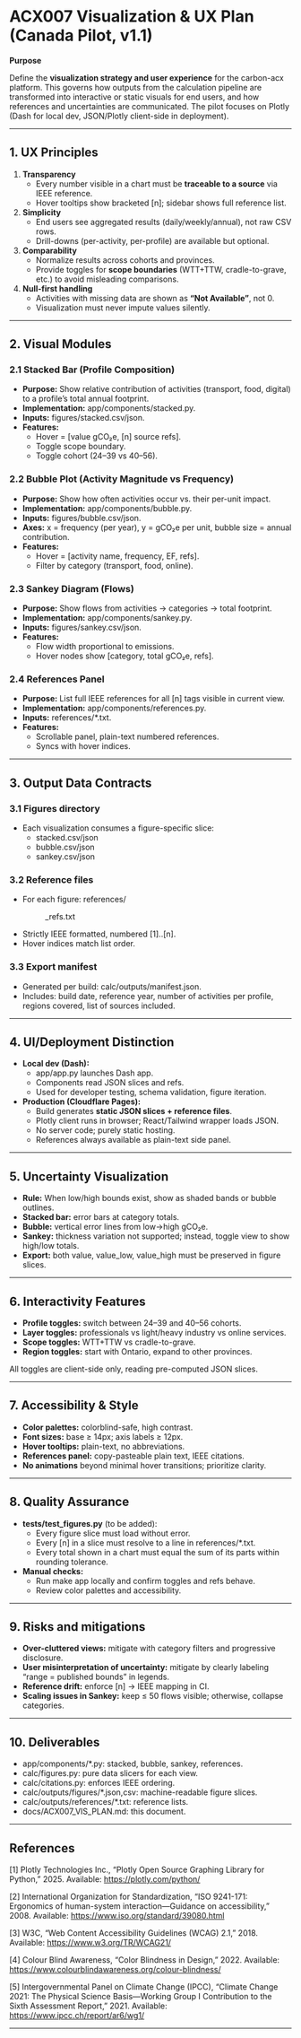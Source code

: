 # **ACX007 Visualization & UX Plan (Canada Pilot, v1.1)**

**Purpose**

Define the **visualization strategy and user experience** for the carbon-acx platform. This governs how outputs from the calculation pipeline are transformed into interactive or static visuals for end users, and how references and uncertainties are communicated. The pilot focuses on Plotly (Dash for local dev, JSON/Plotly client-side in deployment).

***

## **1. UX Principles**

1. **Transparency**
    - Every number visible in a chart must be **traceable to a source** via IEEE reference.
    - Hover tooltips show bracketed [n]; sidebar shows full reference list.
2. **Simplicity**
    - End users see aggregated results (daily/weekly/annual), not raw CSV rows.
    - Drill-downs (per-activity, per-profile) are available but optional.
3. **Comparability**
    - Normalize results across cohorts and provinces.
    - Provide toggles for **scope boundaries** (WTT+TTW, cradle-to-grave, etc.) to avoid misleading comparisons.
4. **Null-first handling**
    - Activities with missing data are shown as **“Not Available”**, not 0.
    - Visualization must never impute values silently.

***

## **2. Visual Modules**

### **2.1 Stacked Bar (Profile Composition)**

- **Purpose:** Show relative contribution of activities (transport, food, digital) to a profile’s total annual footprint.
- **Implementation:** app/components/stacked.py.
- **Inputs:** figures/stacked.csv/json.
- **Features:**
    - Hover = [value gCO₂e, [n] source refs].
    - Toggle scope boundary.
    - Toggle cohort (24–39 vs 40–56).

### **2.2 Bubble Plot (Activity Magnitude vs Frequency)**

- **Purpose:** Show how often activities occur vs. their per-unit impact.
- **Implementation:** app/components/bubble.py.
- **Inputs:** figures/bubble.csv/json.
- **Axes:** x = frequency (per year), y = gCO₂e per unit, bubble size = annual contribution.
- **Features:**
    - Hover = [activity name, frequency, EF, refs].
    - Filter by category (transport, food, online).

### **2.3 Sankey Diagram (Flows)**

- **Purpose:** Show flows from activities → categories → total footprint.
- **Implementation:** app/components/sankey.py.
- **Inputs:** figures/sankey.csv/json.
- **Features:**
    - Flow width proportional to emissions.
    - Hover nodes show [category, total gCO₂e, refs].

### **2.4 References Panel**

- **Purpose:** List full IEEE references for all [n] tags visible in current view.
- **Implementation:** app/components/references.py.
- **Inputs:** references/*.txt.
- **Features:**
    - Scrollable panel, plain-text numbered references.
    - Syncs with hover indices.

***

## **3. Output Data Contracts**

### **3.1 Figures directory**

- Each visualization consumes a figure-specific slice:
    - stacked.csv/json
    - bubble.csv/json
    - sankey.csv/json

### **3.2 Reference files**

- For each figure: references/<figure>_refs.txt
- Strictly IEEE formatted, numbered [1]..[n].
- Hover indices match list order.

### **3.3 Export manifest**

- Generated per build: calc/outputs/manifest.json.
- Includes: build date, reference year, number of activities per profile, regions covered, list of sources included.

***

## **4. UI/Deployment Distinction**

- **Local dev (Dash):**
    - app/app.py launches Dash app.
    - Components read JSON slices and refs.
    - Used for developer testing, schema validation, figure iteration.
- **Production (Cloudflare Pages):**
    - Build generates **static JSON slices + reference files**.
    - Plotly client runs in browser; React/Tailwind wrapper loads JSON.
    - No server code; purely static hosting.
    - References always available as plain-text side panel.

***

## **5. Uncertainty Visualization**

- **Rule:** When low/high bounds exist, show as shaded bands or bubble outlines.
- **Stacked bar:** error bars at category totals.
- **Bubble:** vertical error lines from low→high gCO₂e.
- **Sankey:** thickness variation not supported; instead, toggle view to show high/low totals.
- **Export:** both value, value_low, value_high must be preserved in figure slices.

***

## **6. Interactivity Features**

- **Profile toggles:** switch between 24–39 and 40–56 cohorts.
- **Layer toggles:** professionals vs light/heavy industry vs online services.
- **Scope toggles:** WTT+TTW vs cradle-to-grave.
- **Region toggles:** start with Ontario, expand to other provinces.

All toggles are client-side only, reading pre-computed JSON slices.

***

## **7. Accessibility & Style**

- **Color palettes:** colorblind-safe, high contrast.
- **Font sizes:** base ≥ 14px; axis labels ≥ 12px.
- **Hover tooltips:** plain-text, no abbreviations.
- **References panel:** copy-pasteable plain text, IEEE citations.
- **No animations** beyond minimal hover transitions; prioritize clarity.

***

## **8. Quality Assurance**

- **tests/test_figures.py** (to be added):
    - Every figure slice must load without error.
    - Every [n] in a slice must resolve to a line in references/*.txt.
    - Every total shown in a chart must equal the sum of its parts within rounding tolerance.
- **Manual checks:**
    - Run make app locally and confirm toggles and refs behave.
    - Review color palettes and accessibility.

***

## **9. Risks and mitigations**

- **Over-cluttered views:** mitigate with category filters and progressive disclosure.
- **User misinterpretation of uncertainty:** mitigate by clearly labeling “range = published bounds” in legends.
- **Reference drift:** enforce [n] → IEEE mapping in CI.
- **Scaling issues in Sankey:** keep ≤ 50 flows visible; otherwise, collapse categories.

***

## **10. Deliverables**

- app/components/*.py: stacked, bubble, sankey, references.
- calc/figures.py: pure data slicers for each view.
- calc/citations.py: enforces IEEE ordering.
- calc/outputs/figures/*.json,csv: machine-readable figure slices.
- calc/outputs/references/*.txt: reference lists.
- docs/ACX007_VIS_PLAN.md: this document.

***

## **References**

[1] Plotly Technologies Inc., “Plotly Open Source Graphing Library for Python,” 2025. Available: https://plotly.com/python/

[2] International Organization for Standardization, “ISO 9241-171: Ergonomics of human-system interaction—Guidance on accessibility,” 2008. Available: https://www.iso.org/standard/39080.html

[3] W3C, “Web Content Accessibility Guidelines (WCAG) 2.1,” 2018. Available: https://www.w3.org/TR/WCAG21/

[4] Colour Blind Awareness, “Color Blindness in Design,” 2022. Available: https://www.colourblindawareness.org/colour-blindness/

[5] Intergovernmental Panel on Climate Change (IPCC), “Climate Change 2021: The Physical Science Basis—Working Group I Contribution to the Sixth Assessment Report,” 2021. Available: https://www.ipcc.ch/report/ar6/wg1/

***